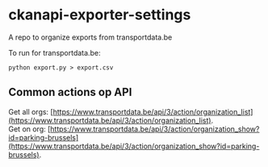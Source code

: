 # ckanapi-exporter-settings

A repo to organize exports from transportdata.be

To run for transportdata.be:   

`python export.py > export.csv`

## Common actions op API

Get all orgs: [https://www.transportdata.be/api/3/action/organization_list](https://www.transportdata.be/api/3/action/organization_list).  
Get on org: [https://www.transportdata.be/api/3/action/organization_show?id=parking-brussels](https://www.transportdata.be/api/3/action/organization_show?id=parking-brussels). 
